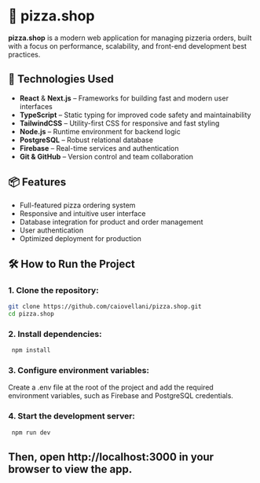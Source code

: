 # 🍕 pizza.shop

**pizza.shop** is a modern web application for managing pizzeria orders, built with a focus on performance, scalability, and front-end development best practices.

## 🚀 Technologies Used

- **React** & **Next.js** – Frameworks for building fast and modern user interfaces  
- **TypeScript** – Static typing for improved code safety and maintainability  
- **TailwindCSS** – Utility-first CSS for responsive and fast styling  
- **Node.js** – Runtime environment for backend logic  
- **PostgreSQL** – Robust relational database  
- **Firebase** – Real-time services and authentication  
- **Git & GitHub** – Version control and team collaboration

## 📦 Features

- Full-featured pizza ordering system  
- Responsive and intuitive user interface  
- Database integration for product and order management  
- User authentication  
- Optimized deployment for production

## 🛠️ How to Run the Project

### 1. Clone the repository:
```bash
git clone https://github.com/caiovellani/pizza.shop.git
cd pizza.shop
```

### 2. Install dependencies:
```bash
 npm install
```
  	
### 3. Configure environment variables:
Create a .env file at the root of the project and add the required environment variables, such as Firebase and PostgreSQL credentials.

### 4. Start the development server:
```bash
 npm run dev
```
  	
## Then, open http://localhost:3000 in your browser to view the app.
